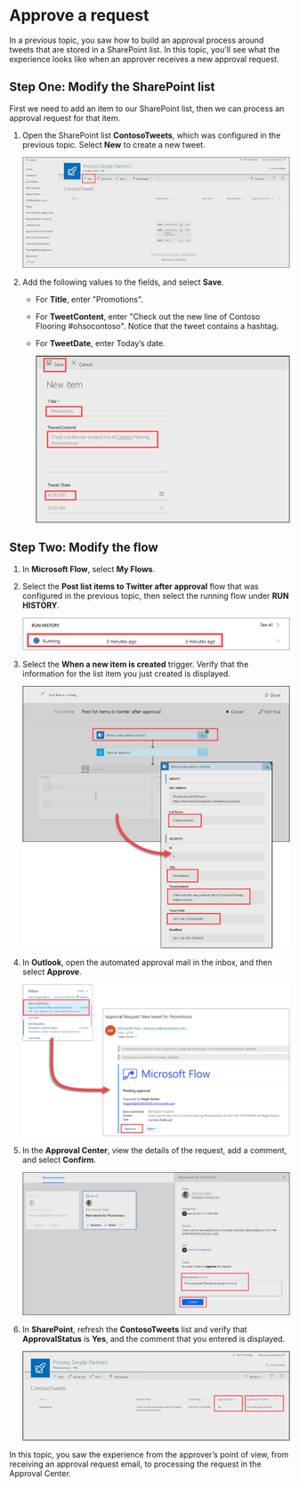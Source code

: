 # Approve a request
In a previous topic, you saw how to build an approval process around tweets that are stored in a SharePoint list.  In this topic, you'll see what the experience looks like when an approver receives a new approval request. 

## Step One: Modify the SharePoint list
First we need to add an item to our SharePoint list, then we can process an approval request for that item.

1. Open the SharePoint list **ContosoTweets**, which was configured in the previous topic.  Select **New** to create a new tweet. 
   
    ![SharePoint list](./media/sharepoint-list-home.png)
2. Add the following values to the fields, and select **Save**.
   
   - For **Title**, enter "Promotions".

   - For **TweetContent**, enter "Check out the new line of Contoso Flooring #ohsocontoso". Notice that the tweet contains a hashtag.
   - For **TweetDate**, enter Today’s date.
     
     ![SharePoint new item](./media/sharepoint-new-tweet.png)

## Step Two: Modify the flow
1. In **Microsoft Flow**, select **My Flows**. 
4. Select the **Post list items to Twitter after approval** flow that was configured in the previous topic, then select the running flow under **RUN HISTORY**.
   
    ![Run history](./media/run-history.png)
5. Select the **When a new item is created** trigger. Verify that the information for the list item you just created is displayed.
   
    ![Flow trigger](./media/approval-flow.png)
6. In **Outlook**, open the automated approval mail in the inbox, and then select **Approve**. 
   
    ![Outlook request](./media/outlook-mail.png)
7. In the **Approval Center**, view the details of the request, add a comment, and select **Confirm**. 
   
    ![Approval center](./media/approval-center.png)
8. In **SharePoint**, refresh the **ContosoTweets** list and verify that **ApprovalStatus** is **Yes**, and the comment that you entered is displayed. 
   
    ![SharePoint refresh list](./media/sharepoint-list-approved.png)

In this topic, you saw the experience from the approver’s point of view, from receiving an approval request email, to processing the request in the Approval Center.